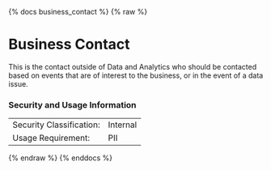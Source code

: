 {% docs business_contact %}
{% raw %}

<a name="business_contact"></a>
# Business Contact
This is the contact outside of Data and Analytics who should be contacted based on events that are of interest to the 
business, or in the event of a data issue.

### Security and Usage Information
|     |     |
| --- | --- |
| Security Classification: | Internal |
| Usage Requirement:       | PII |

{% endraw %}
{% enddocs %}
